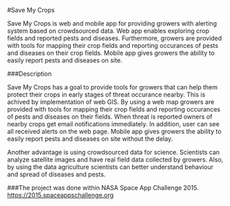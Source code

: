 #Save My Crops

Save My Crops is web and mobile app for providing growers with alerting system based on crowdsourced data. Web app enables exploring crop fields and reported pests and diseases. Furthermore, growers are provided with tools for mapping their crop fields and reporting occurances of pests and diseases on their crop fields. Mobile app gives growers the ability to easily report pests and diseases on site.

###Description

Save My Crops has a goal to provide tools for growers that can help them protect their crops in early stages of threat occurance nearby. This is achived by implementation of web GIS. By using a web map growers are provided with tools for mapping their crop fields and reporting occurances of pests and diseases on their fields. When threat is reported owners of nearby crops get email notifications immediately. In addition, user can see all received alerts on the web page. Mobile app gives growers the ability to easily report pests and diseases on site without the delay.

Another advantage is using crowdsourced data for science. Scientists can analyze satellite images and have real field data collected by growers. Also, by using the data agriculture scientists can better understand behaviour and spread of diseases and pests.

###The project was done within NASA Space App Challenge 2015. https://2015.spaceappschallenge.org 
